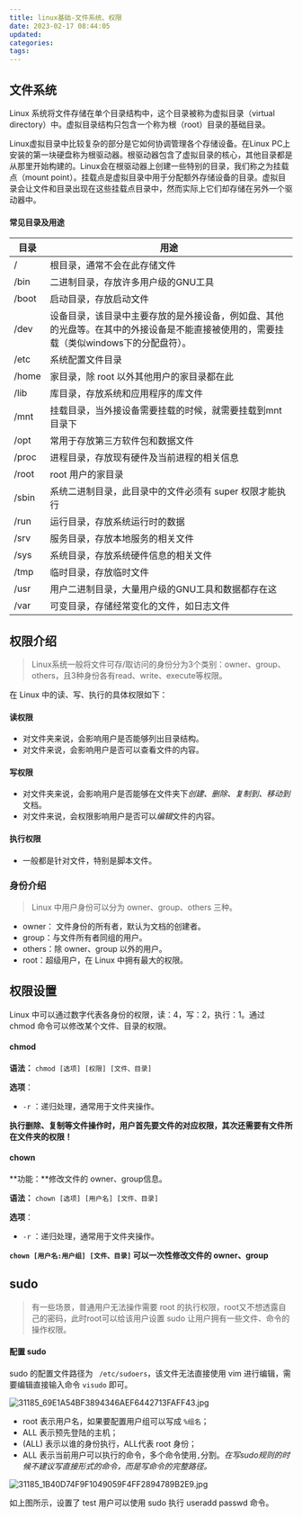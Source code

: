 ```yaml
---
title: linux基础-文件系统、权限
date: 2023-02-17 08:44:05
updated:
categories:
tags:
---
```


## 文件系统
Linux 系统将文件存储在单个目录结构中，这个目录被称为虚拟目录（virtual directory）中。虚拟目录结构只包含一个称为根（root）目录的基础目录。

Linux虚拟目录中比较复杂的部分是它如何协调管理各个存储设备。在Linux PC上安装的第一块硬盘称为根驱动器。根驱动器包含了虚拟目录的核心，其他目录都是从那里开始构建的。Linux会在根驱动器上创建一些特别的目录，我们称之为挂载点（mount point）。挂载点是虚拟目录中用于分配额外存储设备的目录。虚拟目录会让文件和目录出现在这些挂载点目录中，然而实际上它们却存储在另外一个驱动器中。

#### 常见目录及用途
|  目录 | 用途|
|--|--|
|/|根目录，通常不会在此存储文件|
|/bin|二进制目录，存放许多用户级的GNU工具|
|/boot|启动目录，存放启动文件|
|/dev|设备目录，该目录中主要存放的是外接设备，例如盘、其他的光盘等。在其中的外接设备是不能直接被使用的，需要挂载（类似windows下的分配盘符）。|
|/etc | 系统配置文件目录|
|/home | 家目录，除 root 以外其他用户的家目录都在此|
|/lib| 库目录，存放系统和应用程序的库文件|
|/mnt|挂载目录，当外接设备需要挂载的时候，就需要挂载到mnt目录下|
|/opt|常用于存放第三方软件包和数据文件|
|/proc|进程目录，存放现有硬件及当前进程的相关信息|
|/root| root 用户的家目录|
|/sbin|系统二进制目录，此目录中的文件必须有 super 权限才能执行|
|/run| 运行目录，存放系统运行时的数据|
|/srv| 服务目录，存放本地服务的相关文件|
|/sys| 系统目录，存放系统硬件信息的相关文件|
|/tmp| 临时目录，存放临时文件|
|/usr|用户二进制目录，大量用户级的GNU工具和数据都存在这|
|/var|可变目录，存储经常变化的文件，如日志文件|

## 权限介绍
> Linux系统一般将文件可存/取访问的身份分为3个类别：owner、group、others，且3种身份各有read、write、execute等权限。

在 Linux 中的读、写、执行的具体权限如下：
#### 读权限
- 对文件夹来说，会影响用户是否能够列出目录结构。
- 对文件来说，会影响用户是否可以查看文件的内容。
#### 写权限
- 对文件夹来说，会影响用户是否能够在文件夹下*创建、删除、复制到、移动到* 文档。
- 对文件来说，会权限影响用户是否可以*编辑*文件的内容。
#### 执行权限
- 一般都是针对文件，特别是脚本文件。

### 身份介绍
> Linux 中用户身份可以分为 owner、group、others 三种。
- owner： 文件身份的所有者，默认为文档的创建者。
- group：与文件所有者同组的用户。
- others：除 owner、group 以外的用户。
- root：超级用户，在 Linux 中拥有最大的权限。

## 权限设置

Linux 中可以通过数字代表各身份的权限，读：4，写：2，执行：1。通过 chmod 命令可以修改某个文件、目录的权限。

#### chmod
**语法：** `chmod [选项] [权限] [文件、目录]`

**选项**：
- `-r` ：递归处理，通常用于文件夹操作。

**执行删除、复制等文件操作时，用户首先要文件的对应权限，其次还需要有文件所在文件夹的权限！**

#### chown
**功能：**修改文件的 owner、group信息。 

**语法：** `chown [选项] [用户名] [文件、目录]`

**选项**：
- `-r` ：递归处理，通常用于文件夹操作。

**`chown [用户名:用户组] [文件、目录]` 可以一次性修改文件的 owner、group**

## sudo
> 有一些场景，普通用户无法操作需要 root 的执行权限，root又不想透露自己的密码，此时root可以给该用户设置 sudo 让用户拥有一些文件、命令的操作权限。

#### 配置 sudo
sudo 的配置文件路径为 ` /etc/sudoers`，该文件无法直接使用 vim 进行编辑，需要编辑直接输入命令 `visudo` 即可。

![31185_69E1A54BF3894346AEF6442713FAFF43.jpg](https://s2.loli.net/2023/03/03/slxbpk9DLhC7BRj.png)

- root 表示用户名，如果要配置用户组可以写成 `%组名`；
- ALL 表示预先登陆的主机；
- (ALL) 表示以谁的身份执行，ALL代表 root 身份；
- ALL 表示当前用户可以执行的命令，多个命令使用`,`分割。*在写sudo规则的时候不建议写直接形式的命令，而是写命令的完整路径。*

![31185_1B40D74F9F1049059F4FF2894789B2E9.jpg](https://s2.loli.net/2023/03/03/bdfM5RFPvagSN6l.png)

如上图所示，设置了 test 用户可以使用 sudo 执行 useradd passwd 命令。
